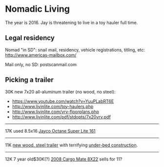 # Nomadic Living

The year is 2016. Jay is threatening to live in a toy hauler full time. 

## Legal residency

Nomad "in SD": snail mail, residency, vehicle registrations, titling, etc: http://www.americas-mailbox.com/

Mail only, no SD: postscanmail.com

## Picking a trailer

30K new 7x20 all-aluminum trailer (no wood, no steel):

* https://www.youtube.com/watch?v=YuuPLabRT6E
* http://www.livinlite.com/toy-haulers.php
* http://www.livinlite.com/vrv-floorplans.php
* http://www.livinlite.com/pdf/stdopts/7x20vrv.pdf

----

17K used 8.5x16 [Jayco Octane Super Lite 161](http://www.rvtrader.com/dealers/Camptown-RV-730182/listing/2014-Jayco-Octane-Super-Lite-161-111625901)

----

11K [new wood, steel trailer](http://desmoines.craigslist.org/rvd/5395058894.htm)
with terrifying [under-bed construction](https://www.dropbox.com/s/fnzxddjaz9yp0vh/Screenshot%202016-01-16%2017.01.31.png?dl=0).

----

12K 7 year old$30K(?) [2008 Cargo Mate 8X22](http://www.outletrecreation.com/RV.aspx?qs=6BkLA1eG9yfIIDGUYpGbwQ==) sells for 11?

